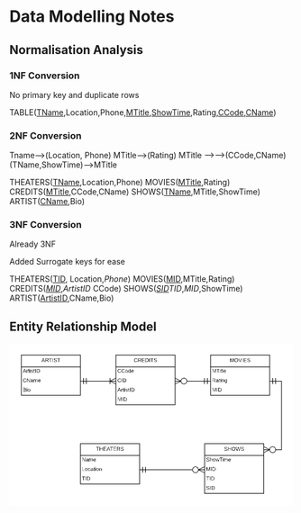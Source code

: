 # Data Modelling Notes

## Normalisation Analysis

### 1NF Conversion
No primary key and duplicate rows

TABLE(<u>TName</u>,Location,Phone,<u>MTitle</u>,<u>ShowTime</u>,Rating,<u>CCode</u>,<u>CName</u>)

### 2NF Conversion
Tname-->(Location, Phone)
MTitle-->(Rating)
MTitle -->-->(CCode,CName)
(TName,ShowTime)-->MTitle

THEATERS(<u>TName</u>,Location,Phone)
MOVIES(<u>MTitle</u>,Rating)
CREDITS(<u>MTitle</u>,CCode,CName)
SHOWS(<u>TName</u>,MTitle,ShowTime)
ARTIST(<u>CName</u>,Bio)

### 3NF Conversion
Already 3NF

Added Surrogate keys for ease

THEATERS(<u>TID</u>, Location,*Phone*)
MOVIES(<u>MID</u>,MTitle,Rating)
CREDITS(<u>*MID*</u>,*ArtistID* CCode)
SHOWS(<u>*SID*</u>*TID*,*MID*,ShowTime)
ARTIST(<u>ArtistID</u>,CName,Bio)

## Entity Relationship Model

![ERD](MoviesTonightERD.png)
